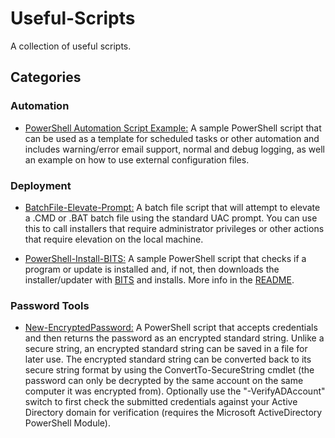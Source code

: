 # Useful-Scripts
A collection of useful scripts.

## Categories
### Automation
- [PowerShell Automation Script Example:](/Automation/PowerShell%20Automation%20Script%20Example) A sample PowerShell script that can be used as a template for scheduled tasks or other automation and includes warning/error email support, normal and debug logging, as well an example on how to use external configuration files.

### Deployment
- [BatchFile-Elevate-Prompt:](/Deployment/BatchFile-Elevate-Prompt) A batch file script that will attempt to elevate a .CMD or .BAT batch file using the standard UAC prompt. You can use this to call installers that require administrator privileges or other actions that require elevation on the local machine.

- [PowerShell-Install-BITS:](/Deployment/PowerShell-Install-BITS) A sample PowerShell script that checks if a program or update is installed and, if not, then downloads the installer/updater with [BITS](https://docs.microsoft.com/en-us/windows/win32/bits/background-intelligent-transfer-service-portal) and installs. More info in the [README](https://github.com/Sekers/Useful-Scripts/tree/main/Deployment/PowerShell-Install-BITS).

### Password Tools
- [New-EncryptedPassword:](/Password%20Tools/New-EncryptedPassword) A PowerShell script that accepts credentials and then returns the password as an encrypted standard string. Unlike a secure string, an encrypted standard string can be saved in a file for later use. The encrypted standard string can be converted back to its secure string format by using the ConvertTo-SecureString cmdlet (the password can only be decrypted by the same account on the same computer it was encrypted from). Optionally use the "-VerifyADAccount" switch to first check the submitted credentials against your Active Directory domain for verification (requires the Microsoft ActiveDirectory PowerShell Module).
